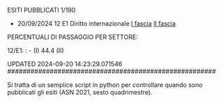 ESITI PUBBLICATI 1/190 

- 20/09/2024 12 E1  Diritto internazionale	  [I fascia](https://asn23.cineca.it/pubblico/miur/esito/12%252FE1/1/1) [II fascia](https://asn23.cineca.it/pubblico/miur/esito/12%252FE1/2/1) 

PERCENTUALI DI PASSAGGIO PER SETTORE:

12/E1: : - (I) 44.4 (II)

UPDATED 2024-09-20 14:23:29.071546
###################################################### 

Si tratta di un semplice script in python per controllare quando sono pubblicati gli esiti (ASN 2021, sesto quadrimestre).

